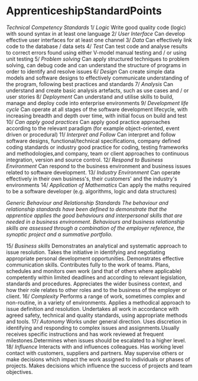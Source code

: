 # ApprenticeshipStandardPoints

*Technical Competency Standards*
1/ *Logic* Write good quality code (logic) with sound syntax in at least one language
2/ *User Interface* Can develop effective user interfaces for at least one channel 
3/ *Data* Can effectively link code to the database / data sets
4/ *Test* Can test code and analyse results to correct errors found using either V-model manual testing and / or using unit testing
5/ *Problem solving* Can apply structured techniques to problem solving, can debug code and can understand the structure of programs in order to identify and resolve issues
6/ *Design* Can create simple data models and software designs to effectively communicate understanding of the program, following best practices and standards
7/ *Analysis* Can understand and create basic analysis artefacts, such as use cases and / or user stories
8/ *Deployment* Can understand and utilise skills to build, manage and deploy code into enterprise environments
9/ *Development life cycle* Can operate at all stages of the software development lifecycle, with increasing breadth and depth over time, with initial focus on build and test
10/ *Can apply good practices* Can apply good practice approaches according to the relevant paradigm (for example object-oriented, event driven or procedural)
11/ *Interpret and Follow* Can interpret and follow software designs, functional/technical specifications, company defined coding standards or industry good practice for coding, testing frameworks and methodologies,and company, team or client approaches to continuous integration, version and source control.
12/ *Respond to Business Environment* Can respond to the business environment and business issues related to software development.
13/ *Industry Environment* Can operate effectively in their own business's, their customers' and the industry's environments
14/ *Application of Mathematics* Can apply the maths required to be a software developer (e.g. algorithms, logic and data structures)

*Generic Behaviour and Relationship Standards*
_The behaviour and relationship standards have been defined to demonstrate that the apprentice applies the good behaviours and interpersonal skills that are needed in a business environment. Behaviours and business relationship skills are assessed through a combination of the employer reference, the synoptic project and a summative portfolio._

15/ *Business skills* Demonstrates an analytical and systematic approach to issue resolution. Takes the initiative in identifying and negotiating appropriate personal development opportunities. Demonstrates effective communication skills. Contributes fully to the work of teams. Plans, schedules and monitors own work (and that of others where applicable) competently within limited deadlines and according to relevant legislation, standards and procedures. Appreciates the wider business context, and how their role relates to other roles and to the business of the employer or client.
16/ *Complexity* Performs a range of work, sometimes complex and non-routine, in a variety of environments. Applies a methodical approach to issue definition and resolution. Undertakes all work in accordance with agreed safety, technical and quality standards, using appropriate methods and tools.
17/ *Autonomy* Works under general direction. Uses discretion in identifying and responding to complex issues and assignments.Usually receives specific instructions and has work reviewed at frequent milestones.Determines when issues should be escalated to a higher level.
18/ *Influence* Interacts with and influences colleagues. Has working level contact with customers, suppliers and partners. May supervise others or make decisions which impact the work assigned to individuals or phases of projects. Makes decisions which influence the success of projects and team objectives.
